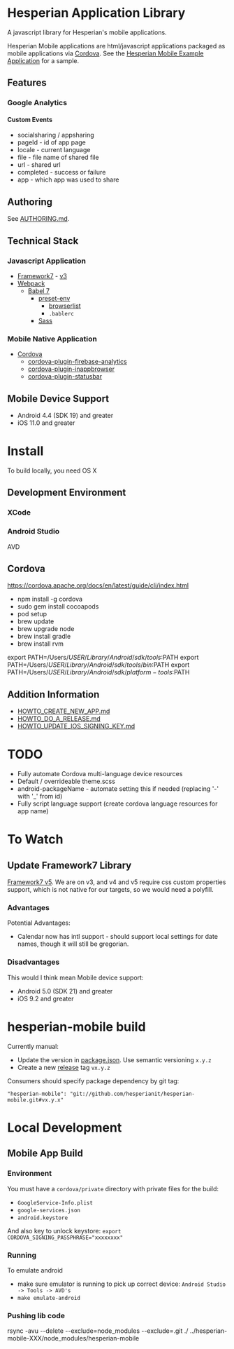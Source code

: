 # Hesperian Application Library

A javascript library for Hesperian's mobile applications.

Hesperian Mobile applications are html/javascript applications packaged as mobile applications via [Cordova](https://cordova.apache.org/). See the [Hesperian Mobile Example Application](https://github.com/hesperianit/hesperian-mobile-example) for a sample.

## Features

### Google Analytics

#### Custom Events
* socialsharing / appsharing
 * pageId - id of app page
 * locale - current language
 * file - file name of shared file
 * url - shared url
 * completed - success or failure
 * app - which app was used to share

## Authoring

See [AUTHORING.md](docs/AUTHORING.md).

## Technical Stack

### Javascript Application

* [Framework7](https://framework7.io/) - [v3](https://v3.framework7.io/)
* [Webpack](https://webpack.js.org/)
  * [Babel 7](https://babeljs.io/)
    * [preset-env](https://babeljs.io/docs/en/babel-preset-env)
      * [browserlist](https://github.com/browserslist/browserslist)
      * `.bablerc`
    * [Sass](https://sass-lang.com/)


### Mobile Native Application

 * [Cordova](https://cordova.apache.org/)
   * [cordova-plugin-firebase-analytics](https://github.com/chemerisuk/cordova-plugin-firebase-analytics)
   * [cordova-plugin-inappbrowser](https://cordova.apache.org/docs/en/latest/reference/cordova-plugin-inappbrowser/)
   * [cordova-plugin-statusbar](https://github.com/apache/cordova-plugin-statusbar)

## Mobile Device Support

* Android 4.4 (SDK 19) and greater
* iOS 11.0 and greater

# Install

To build locally, you need OS X

## Development Environment
### XCode

### Android Studio
AVD

## Cordova

https://cordova.apache.org/docs/en/latest/guide/cli/index.html

* npm install -g cordova
* sudo gem install cocoapods
* pod setup
* brew update
* brew upgrade node
* brew install gradle
* brew install rvm

export PATH=/Users/$USER/Library/Android/sdk/tools:$PATH
export PATH=/Users/$USER/Library/Android/sdk/tools/bin:$PATH
export PATH=/Users/$USER/Library/Android/sdk/platform-tools:$PATH

## Addition Information

* [HOWTO_CREATE_NEW_APP.md](docs/HOWTO_CREATE_NEW_APP.md)
* [HOWTO_DO_A_RELEASE.md](docs/HOWTO_DO_A_RELEASE.md)
* [HOWTO_UPDATE_IOS_SIGNING_KEY.md](docs/HOWTO_UPDATE_IOS_SIGNING_KEY.md)


# TODO

* Fully automate Cordova multi-language device resources
* Default / overrideable theme.scss
* android-packageName - automate setting this if needed (replacing '-' with '_' from id)
* Fully script language support (create cordova language resources for app name)

# To Watch

## Update Framework7 Library

[Framework7 v5](https://blog.framework7.io/framework7-v5-679176716faa). We are on v3, and v4 and v5 require css custom properties support, which is not native for our targets, so we would need a polyfill.

### Advantages

Potential Advantages:
* Calendar now has intl support - should support local settings for date names, though it will still be gregorian.

### Disadvantages

This would I think mean Mobile device support:
* Android 5.0 (SDK 21) and greater
* iOS 9.2 and greater

##

# hesperian-mobile build

Currently manual:

* Update the version in [package.json](package.json). Use semantic versioning `x.y.z`
* Create a new [release](https://github.com/hesperianit/hesperian-mobile/releases) tag `vx.y.z`

Consumers should specify package dependency by git tag:

`"hesperian-mobile": "git://github.com/hesperianit/hesperian-mobile.git#vx.y.x"`


# Local Development

## Mobile App Build

### Environment

You must have a `cordova/private` directory with private files for the build:
* `GoogleService-Info.plist`
* `google-services.json`
* `android.keystore`

And also key to unlock keystore:
`export CORDOVA_SIGNING_PASSPHRASE="xxxxxxxx"`

### Running

To emulate android
* make sure emulator is running to pick up correct device: `Android Studio -> Tools -> AVD's`
* `make emulate-android`

### Pushing lib code

rsync -avu --delete --exclude=node_modules --exclude=.git ./ ../hesperian-mobile-XXX/node_modules/hesperian-mobile
